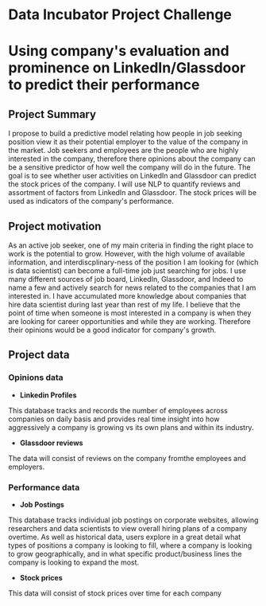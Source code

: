 # Data Incubator Project Challenge
# Using company's evaluation and prominence on LinkedIn/Glassdoor to predict their performance

## Project Summary
I propose to build a predictive model relating how people in job seeking position view it as their potential employer to the value of the company in the market. Job seekers and employees are the people who are highly interested in the company, therefore there opinions about the company can be a sensitive predictor of how well the company will do in the future. The goal is to see whether user activities on LinkedIn and Glassdoor can predict the stock prices of the company. I will use NLP to quantify reviews and assortment of factors from LinkedIn and Glassdoor. The stock prices will be used as indicators of the company's performance. 

## Project motivation

As an active job seeker, one of my main criteria in finding the right place to work is the potential to grow. However, with the high volume of available information, and interdiscplinary-ness of the position I am looking for (which is data scientist) can become a full-time job just searching for jobs. I use many different sources of job board, LinkedIn, Glassdoor, and Indeed to name a few and actively search for news related to the companies that I am interested in. I have accumulated more knowledge about companies that hire data scientist during last year than rest of my life. I believe that the point of time when someone is most interested in a company is when they are looking for career opportunities and while they are working. Therefore their opinions would be a good indicator for company's growth. 

## Project data
### Opinions data
 - **Linkedin Profiles**
 
This database tracks and records the number of employees across companies on daily basis and provides real time insight into how aggressively a company is growing vs its own plans and within its industry.

 - **Glassdoor reviews**
 
The data will consist of reviews on the company fromthe employees and employers.
 
### Performance data

- **Job Postings**

This database tracks individual job postings on corporate websites, allowing researchers and data scientists to view overall hiring plans of a company overtime. As well as historical data, users explore in a great detail what types of positions a company is looking to fill, where a company is looking to grow geographically, and in what specific product/business lines the company is looking to expand the most.

- **Stock prices**

This data will consist of stock prices over time for each company

